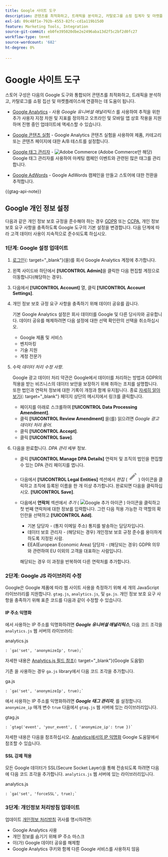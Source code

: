 ```yaml
---
title: Google 사이트 도구
description: 콘텐츠를 최적화하고, 트래픽을 분석하고, 카탈로그를 쇼핑 집계자 및 마켓플레이스에 연결하는 데 사용할 수 있는 Google 도구 통합에 대해 알아봅니다.
exl-id: 09c48f1e-792b-4553-82fc-cd1a119b15d0
feature: Marketing Tools, Integration
source-git-commit: eb0fe395020dbe2e2496aba13d2f5c2bf2d0fc27
workflow-type: tm+mt
source-wordcount: '682'
ht-degree: 0%

---
```


# Google 사이트 도구

스토어 구성은 다음의 Google 도구와 통합되어 콘텐츠를 최적화하고, 트래픽을 분석하고, 카탈로그를 쇼핑 집선 및 마켓플레이스에 연결하는 데 도움이 됩니다.

- [Google Analytics](google-analytics.md) - 사용 _Google 유니버설 애널리틱스_ 를 사용하여 추적을 위한 추가 사용자 지정 차원 및 지표를 정의하고 오프라인 및 모바일 앱 상호 작용을 지원하며 진행 중인 업데이트에 액세스할 수 있습니다.

- [Google 콘텐츠 실험](google-content-experiments.md) - Google Analytics 콘텐츠 실험을 사용하여 제품, 카테고리 또는 콘텐츠 페이지에 대한 A/B 테스트를 설정합니다.

- [Google 태그 관리자](google-tag-manager.md) - ![Adobe Commerce](../assets/adobe-logo.svg) (Adobe Commerce만 해당) Google 태그 관리자를 사용하여 마케팅 캠페인 이벤트와 관련된 많은 태그를 관리합니다.

- [Google AdWords](google-adwords.md) - Google AdWords 캠페인을 만들고 스토어에 대한 전환을 추적합니다.

{{gtag-api-note}}

## Google 개인 정보 설정

다음과 같은 개인 정보 보호 규정을 준수해야 하는 경우 [GDPR](../getting-started/compliance-gdpr.md) 또는 [CCPA](../getting-started/compliance-ccpa.md), 개인 정보 보호 요구 사항을 충족하도록 Google 도구의 기본 설정을 변경합니다. 다음 단계에 따라 고객 데이터 사용이 지속적으로 준수되도록 하십시오.

### 1단계: Google 설정 업데이트

1. [로그인][1]{: target=&quot;_blank&quot;}(을)를 회사 Google Analytics 계정에 추가합니다.

1. 왼쪽 사이드바 하단에서 **[!UICONTROL Admin]**&#x200B;을 클릭한 다음 편집할 계정으로 이동합니다(해당하는 경우).

1. 다음에서 **[!UICONTROL Account]** 열, 클릭 **[!UICONTROL Account Settings]**.

1. 개인 정보 보호 규정 요구 사항을 충족하기 위해 데이터 공유를 끕니다.

   기본 Google Analytics 설정은 회사 데이터를 Google 및 다른 당사자와 공유합니다. 데이터 공유를 해제하려면 다음 설정에 대한 선택 확인란의 선택을 취소하십시오.

   - Google 제품 및 서비스
   - 벤치마킹
   - 기술 지원
   - 계정 전문가

1. 수락 _데이터 처리 수정 사항_.

   Google 광고 데이터 처리 약관은 Google에서 데이터를 처리하는 방법과 GDPR의 적용을 받는 비즈니스의 데이터 보안을 보장하기 위해 취하는 조치를 설명합니다. 또한 법인과 연락처 정보에 대한 기록이 개정과 함께 유지됩니다. 종료 [자세히 알아보기][2]{: target=&quot;_blank&quot;} 페이지 상단의 메시지에서 링크를 클릭합니다.

   - 페이지를 아래로 스크롤하여 **[!UICONTROL Data Processing Amendment]**.
   - 클릭 **[!UICONTROL Review Amendment]** 을(를) 읽으려면 _Google 광고 데이터 처리 용어_.
   - 클릭 **[!UICONTROL Accept]**.
   - 클릭 **[!UICONTROL Save]**.

1. 다음을 완료합니다. _DPA 관리_ 세부 정보.

   - 클릭 **[!UICONTROL Manage DPA Details]** 연락처 및 조직의 법인을 편집할 수 있는 DPA 관리 페이지를 엽니다.

   - 다음에서 **[!UICONTROL Legal Entities]** 섹션에서 _편집_ ( ![Google 편집 아이콘](./assets/google-icon-edit.png) ) 아이콘을 클릭하고 조직에 등록된 이름을 한 개 이상 추가합니다. 완료되면 다음을 클릭하십시오. **[!UICONTROL Save]**.

   - 다음에서 **연락처** 섹션에서 _추가_ ( ![Google 추가 아이콘](./assets/google-icon-add.png) ) 아이콘을 클릭하고 첫 번째 연락처에 대한 정보를 입력합니다. 그런 다음 적용 가능한 각 역할의 확인란을 선택하고 **[!UICONTROL Add]**.

      - 기본 담당자 - (통지 이메일 주소) 통지를 발송하는 담당자입니다.
      - 데이터 보호 관리자 - (해당되는 경우) 개인정보 보호 규정 준수를 용이하게 하도록 지정된 사람.
      - EEA(European Economic Area) 담당자 - (해당되는 경우) GDPR 의무와 관련하여 EU 이외의 고객을 대표하는 사람입니다.

     해당되는 경우 이 과정을 반복하여 다른 연락처를 추가합니다.

### 2단계: Google JS 라이브러리 수정

Google은 Google 제품에 따라 웹 사이트 사용을 측정하기 위해 세 개의 JavaScript 라이브러리를 지원합니다. `gtag.js`, `analytics.js`, 및 `ga.js`. 개인 정보 보호 요구 사항을 충족하기 위해 표준 코드를 다음과 같이 수정할 수 있습니다.

#### IP 주소 익명화

에서 사용하는 IP 주소를 익명화하려면 **_Google 유니버설 애널리틱스_**, 다음 코드 조각을 `analytics.js` 웹 서버의 라이브러리:

analytics.js

```
: `ga('set', 'anonymizeIp', true);`
```

자세한 내용은 [Analytics.js 필드 참조][3]{: target=&quot;_blank&quot;}(Google 도움말)

기존 을 사용하는 경우 `ga.js` library에서 다음 코드 조각을 추가합니다.

ga.js

```
: `ga('set', 'anonymizeIp', true);`
```

에서 사용하는 IP 주소를 익명화하려면 **_Google 태그 관리자_**, 를 설정합니다. `anonymize_ip` 매개 변수 `true` 다음에서 `gtag.js` 웹 서버에 있는 라이브러리입니다.

gtag.js

```
: `gtag('event', 'your_event', { 'anonymize_ip': true })`
```

자세한 내용은 다음을 참조하십시오. [Analytics에서의 IP 익명화][4] Google 도움말에서 참조할 수 있습니다.

#### SSL 강제 적용

모든 Google 데이터가 SSL(Secure Socket Layer)을 통해 전송되도록 하려면 다음에 다음 코드 조각을 추가합니다. `analytics.js` 웹 서버에 있는 라이브러리입니다.

analytics.js

```
: `ga('set', 'forceSSL', true);`
```

### 3단계: 개인정보 처리방침 업데이트

업데이트 [개인정보 처리방침](../getting-started/privacy-policy.md) 귀사를 명시하려면:

- Google Analytics 사용
- 개인 정보를 숨기기 위해 IP 주소 마스크
- 이(가) Google 데이터 공유를 해제함
- Google Analytics 쿠키와 함께 다른 Google 서비스를 사용하지 않음

[1]: https://www.google.com/analytics/
[2]: https://support.google.com/analytics/answer/3379636
[3]: https://developers.google.com/analytics/devguides/collection/analyticsjs/field-reference
[4]: https://support.google.com/analytics/answer/2763052

